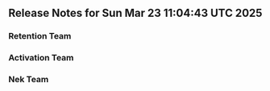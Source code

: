 ## Release Notes for Sun Mar 23 11:04:43 UTC 2025
### Retention Team
### Activation Team
### Nek Team
